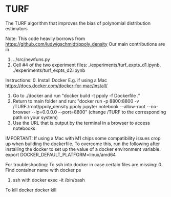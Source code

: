 # TURF
 The TURF algorithm that improves the bias of polynomial distribution estimators

Note:
This code heavily borrows from https://github.com/ludwigschmidt/ppoly_density
Our main contributions are in
1. ../src/newfuns.py 
2. Cell #4 of the two experiment files: ./experiments/turf_expts_d1.ipynb, ./experiments/turf_expts_d2.ipynb

Instructions:
0. Install Docker E.g. if using a Mac https://docs.docker.com/docker-for-mac/install/
1. Go to ./docker and run 
"docker build -t ppoly -f Dockerfile ."
2. Return to main folder and run:
"docker run -p 8800:8800 -v /TURF:/root/ppoly_density ppoly jupyter notebook --allow-root --no-browser --ip=0.0.0.0 --port=8800" (change /TURF to the corresponding path on your system)
3. Use the URL that is output by the terminal in a browser to access notebooks

IMPORTANT: 
If using a Mac with M1 chips some compatibility issues crop up when building the dockerfile.
To overcome this, run the following after installing the docker to set up the value of a docker environment variable. 
export DOCKER_DEFAULT_PLATFORM=linux/amd64

For troubleshooting:
To ssh into docker in case certain files are missing:
0. Find container name with
docker ps 
1. ssh with
docker exec -it <container name> /bin/bash

To kill docker
docker kill <container name>


